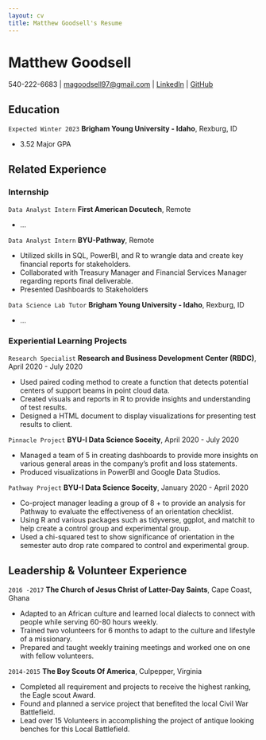 ```yaml
---
layout: cv
title: Matthew Goodsell's Resume
---
```

# Matthew Goodsell

<div id="webaddress">
540-222-6683 
| <a href="magoodsell97@gmail.com">magoodsell97@gmail.com</a>
| <a href="linkedin.com/in/matthew-goodsell-6aa328108">LinkedIn</a>
| <a href="https://github.com/magoodsell">GitHub</a>
</div>

<!-- https://www.monique.tech/the-art-of-markdown -->

## Education

`Expected Winter 2023`
__Brigham Young University - Idaho__, Rexburg, ID

- 3.52 Major GPA


## Related Experience

### Internship

`Data Analyst Intern` 
__First American Docutech__, Remote

* ...

`Data Analyst Intern`
__BYU-Pathway__, Remote

* Utilized skills in SQL, PowerBI, and R to wrangle data and create key financial reports for stakeholders.
* Collaborated with Treasury Manager and Financial Services Manager regarding reports final deliverable.
* Presented Dashboards to Stakeholders

`Data Science Lab Tutor`
__Brigham Young University - Idaho__, Rexburg, ID

* ...

### Experiential Learning Projects 

`Research Specialist`
__Research and Business Development Center (RBDC)__, April 2020 - July 2020

* Used paired coding method to create a function that detects potential centers of support beams in point cloud data.
* Created visuals and reports in R to provide insights and understanding of test results.
* Designed a HTML document to display visualizations for presenting test results to client. 


`Pinnacle Project`
__BYU-I Data Science Soceity__, April 2020 - July 2020

* Managed a team of 5 in creating dashboards to provide more insights on various general areas in the company’s profit and loss statements.
* Produced visualizations in PowerBI and Google Data Studios.


`Pathway Project`
__BYU-I Data Science Soceity__, January 2020 - April 2020

* Co-project manager leading a group of 8 + to provide an analysis for Pathway to evaluate the effectiveness of an orientation checklist. 
* Using R and various packages such as tidyverse, ggplot, and matchit to help create a control group and experimental group. 
* Used a chi-squared test to show significance of orientation in the semester auto drop rate compared to control and experimental group.


## Leadership & Volunteer Experience


`2016 -2017`
__The Church of Jesus Christ of Latter-Day Saints__, Cape Coast, Ghana

* Adapted to an African culture and learned local dialects to connect with people while serving 60-80 hours weekly.
* Trained two volunteers for 6 months to adapt to the culture and lifestyle of a missionary. 
* Prepared and taught weekly training meetings and worked one on one with fellow volunteers.


`2014-2015`
__The Boy Scouts Of America__, Culpepper, Virginia 
* Completed all requirement and projects to receive the highest ranking, the Eagle scout Award.
* Found and planned a service project that benefited the local Civil War Battlefield. 
* Lead over 15 Volunteers in accomplishing the project of antique looking benches for this Local Battlefield.




<!-- ### Footer

Last updated: May 2013 -->


